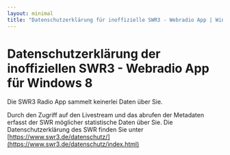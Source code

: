 ```yaml
---
layout: minimal
title: "Datenschutzerklärung für inoffizielle SWR3 - Webradio App | Windows 8"
---
```

Datenschutzerkl&auml;rung der inoffiziellen SWR3 - Webradio App f&uuml;r Windows 8
==================================================================================
Die SWR3 Radio App sammelt keinerlei Daten über Sie.

Durch den Zugriff auf den Livestream und das abrufen der Metadaten erfasst der SWR möglicher statistische Daten über Sie. 
Die Datenschutzerklärung des SWR finden Sie unter [https://www.swr3.de/datenschutz/](https://www.swr3.de/datenschutz/index.html)